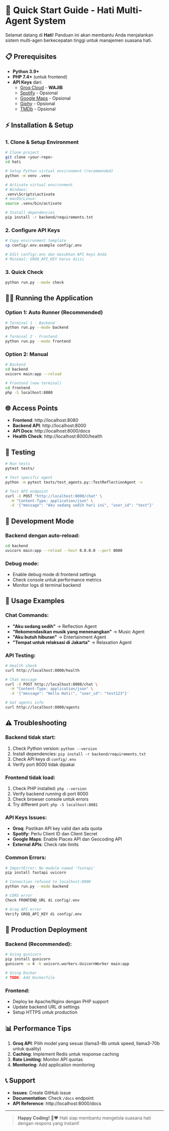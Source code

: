 # 🚀 Quick Start Guide - Hati Multi-Agent System

Selamat datang di **Hati**! Panduan ini akan membantu Anda menjalankan sistem multi-agen berkecepatan tinggi untuk manajemen suasana hati.

## 📋 Prerequisites

- **Python 3.9+** 
- **PHP 7.4+** (untuk frontend)
- **API Keys** dari:
  - [Groq Cloud](https://console.groq.com/) - **WAJIB**
  - [Spotify](https://developer.spotify.com/) - Opsional
  - [Google Maps](https://console.cloud.google.com/) - Opsional  
  - [Giphy](https://developers.giphy.com/) - Opsional
  - [TMDb](https://www.themoviedb.org/settings/api) - Opsional

## ⚡ Installation & Setup

### 1. Clone & Setup Environment
```bash
# Clone project
git clone <your-repo>
cd hati

# Setup Python virtual environment (recommended)
python -m venv .venv

# Activate virtual environment
# Windows:
.venv\Scripts\activate
# macOS/Linux:
source .venv/bin/activate

# Install dependencies
pip install -r backend/requirements.txt
```

### 2. Configure API Keys
```bash
# Copy environment template
cp config/.env.example config/.env

# Edit config/.env dan masukkan API keys Anda
# Minimal: GROQ_API_KEY harus diisi
```

### 3. Quick Check
```bash
python run.py --mode check
```

## 🏃‍♂️ Running the Application

### Option 1: Auto Runner (Recommended)
```bash
# Terminal 1 - Backend
python run.py --mode backend

# Terminal 2 - Frontend  
python run.py --mode frontend
```

### Option 2: Manual
```bash
# Backend
cd backend
uvicorn main:app --reload

# Frontend (new terminal)
cd frontend
php -S localhost:8080
```

## 🌐 Access Points

- **Frontend**: http://localhost:8080
- **Backend API**: http://localhost:8000
- **API Docs**: http://localhost:8000/docs
- **Health Check**: http://localhost:8000/health

## 🧪 Testing

```bash
# Run tests
pytest tests/

# Test specific agent
python -m pytest tests/test_agents.py::TestReflectionAgent -v

# Test API endpoint
curl -X POST "http://localhost:8000/chat" \
  -H "Content-Type: application/json" \
  -d '{"message": "Aku sedang sedih hari ini", "user_id": "test"}'
```

## 🔧 Development Mode

### Backend dengan auto-reload:
```bash
cd backend
uvicorn main:app --reload --host 0.0.0.0 --port 8000
```

### Debug mode:
- Enable debug mode di frontend settings
- Check console untuk performance metrics
- Monitor logs di terminal backend

## 📱 Usage Examples

### Chat Commands:
- **"Aku sedang sedih"** → Reflection Agent
- **"Rekomendasikan musik yang menenangkan"** → Music Agent  
- **"Aku butuh hiburan"** → Entertainment Agent
- **"Tempat untuk relaksasi di Jakarta"** → Relaxation Agent

### API Testing:
```bash
# Health check
curl http://localhost:8000/health

# Chat message
curl -X POST http://localhost:8000/chat \
  -H "Content-Type: application/json" \
  -d '{"message": "Hello Hati!", "user_id": "test123"}'

# Get agents info
curl http://localhost:8000/agents
```

## ⚠️ Troubleshooting

### Backend tidak start:
1. Check Python version: `python --version`
2. Install dependencies: `pip install -r backend/requirements.txt`
3. Check API keys di `config/.env`
4. Verify port 8000 tidak dipakai

### Frontend tidak load:
1. Check PHP installed: `php --version`
2. Verify backend running di port 8000
3. Check browser console untuk errors
4. Try different port: `php -S localhost:8081`

### API Keys Issues:
- **Groq**: Pastikan API key valid dan ada quota
- **Spotify**: Perlu Client ID dan Client Secret
- **Google Maps**: Enable Places API dan Geocoding API
- **External APIs**: Check rate limits

### Common Errors:
```bash
# ImportError: No module named 'fastapi'
pip install fastapi uvicorn

# Connection refused to localhost:8000  
python run.py --mode backend

# CORS error
Check FRONTEND_URL di config/.env

# Groq API error
Verify GROQ_API_KEY di config/.env
```

## 🚀 Production Deployment

### Backend (Recommended):
```bash
# Using gunicorn
pip install gunicorn
gunicorn -w 4 -k uvicorn.workers.UvicornWorker main:app

# Using Docker
# TODO: Add Dockerfile
```

### Frontend:
- Deploy ke Apache/Nginx dengan PHP support
- Update backend URL di settings
- Setup HTTPS untuk production

## 📊 Performance Tips

1. **Groq API**: Pilih model yang sesuai (llama3-8b untuk speed, llama3-70b untuk quality)
2. **Caching**: Implement Redis untuk response caching
3. **Rate Limiting**: Monitor API quotas
4. **Monitoring**: Add application monitoring

## 📞 Support

- **Issues**: Create GitHub issue
- **Documentation**: Check `/docs` endpoint
- **API Reference**: http://localhost:8000/docs

---

> **Happy Coding!** 🤖❤️ Hati siap membantu mengelola suasana hati dengan respons yang instant!
